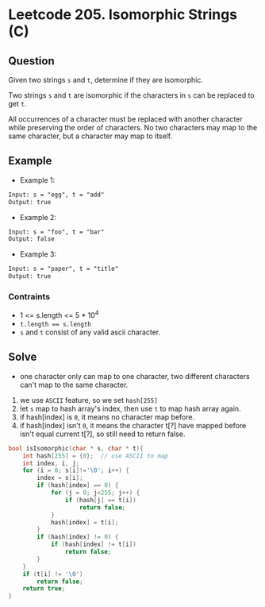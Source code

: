# Leetcode 205. Isomorphic Strings (C)
## Question 
Given two strings `s` and `t`, determine if they are isomorphic.

Two strings `s` and `t` are isomorphic if the characters in `s` can be replaced to get `t`.

All occurrences of a character must be replaced with another character while preserving the order of characters. No two characters may map to the same character, but a character may map to itself.


## Example
* Example 1:
```html
Input: s = "egg", t = "add"
Output: true
```

* Example 2:
```html
Input: s = "foo", t = "bar"
Output: false
```

* Example 3:
```html
Input: s = "paper", t = "title"
Output: true
```
### Contraints
* 1 <= s.length <= 5 * $10^4$
* `t.length == s.length`
* `s` and `t` consist of any valid ascii character.

## Solve
* one character only can map to one character, two different characters can't map to the same character.
1. we use `ASCII` feature, so we set `hash[255]`
2. let `s` map to hash array's index, then use `t` to map hash array again.
3. if hash[index] is `0`, it means no character map before.
4. if hash[index] isn't `0`, it means the character t[?] have mapped before isn't equal current t[?], so still need to return false.  


```c
bool isIsomorphic(char * s, char * t){
    int hash[255] = {0};  // use ASCII to map
    int index, i, j;
    for (i = 0; s[i]!='\0'; i++) {
        index = s[i];
        if (hash[index] == 0) {
            for (j = 0; j<255; j++) {
                if (hash[j] == t[i])
                    return false;
            }
            hash[index] = t[i];
        }
        if (hash[index] != 0) {
            if (hash[index] != t[i])
                return false;
        }
    }
    if (t[i] != '\0')
        return false;
    return true;
}
```
